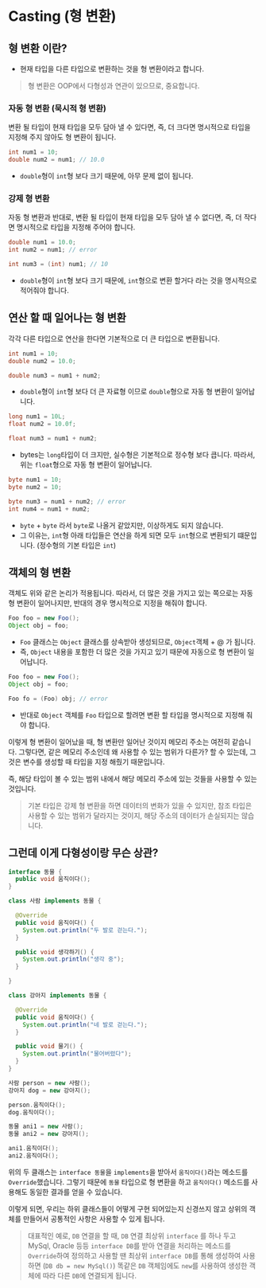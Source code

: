 # Casting (형 변환)

## 형 변환 이란?

- 현재 타입을 다른 타입으로 변환하는 것을 형 변환이라고 합니다.

> 형 변환은 OOP에서 다형성과 연관이 있으므로, 중요합니다.

### 자동 형 변환 (묵시적 형 변환)

변환 될 타입이 현재 타입을 모두 담아 낼 수 있다면,
즉, 더 크다면 명시적으로 타입을 지정해 주지 않아도 형 변환이 됩니다.

```java
int num1 = 10;
double num2 = num1; // 10.0
```

- `double`형이 `int`형 보다 크기 때문에, 아무 문제 없이 됩니다.

### 강제 형 변환

자동 형 변환과 반대로, 변환 될 타입이 현재 타입을 모두 담아 낼 수 없다면,
즉, 더 작다면 명시적으로 타입을 지정해 주어야 합니다.

```java
double num1 = 10.0;
int num2 = num1; // error

int num3 = (int) num1; // 10
```

- `double`형이 `int`형 보다 크기 때문에,
`int`형으로 변환 할거다 라는 것을 명시적으로 적어줘야 합니다.

## 연산 할 때 일어나는 형 변환

각각 다른 타입으로 연산을 한다면 기본적으로 더 큰 타입으로 변환됩니다.

```java
int num1 = 10;
double num2 = 10.0;

double num3 = num1 + num2;
```

- `double`형이 `int`형 보다 더 큰 자료형 이므로 `double`형으로 자동 형 변환이 일어납니다.

```java
long num1 = 10L;
float num2 = 10.0f;

float num3 = num1 + num2;
```

- bytes는 `long`타입이 더 크지만, 실수형은 기본적으로 정수형 보다 큽니다. 따라서, 위는 `float`형으로 자동 형 변환이 일어납니다.

```java
byte num1 = 10;
byte num2 = 10;

byte num3 = num1 + num2; // error
int num4 = num1 + num2;
```

- `byte` + `byte` 라서 `byte`로 나올거 같았지만, 이상하게도 되지 않습니다.
- 그 이유는, `int`형 아래 타입들은 연산을 하게 되면 모두 `int`형으로 변환되기 떄문입니다. (정수형의 기본 타입은 `int`)

## 객체의 형 변환

객체도 위와 같은 논리가 적용됩니다. 따라서, 더 많은 것을 가지고 있는 쪽으로는 자동 형 변환이 일어나지만, 반대의 경우 명시적으로 지정을 해줘야 합니다.

```java
Foo foo = new Foo();
Object obj = foo;
```

- `Foo` 클래스는 `Object` 클래스를 상속받아 생성되므로, `Object`객체 + @ 가 됩니다.
- 즉, `Object` 내용을 포함한 더 많은 것을 가지고 있기 때문에 자동으로 형 변환이 일어납니다.

```java
Foo foo = new Foo();
Object obj = foo;

Foo fo = (Foo) obj; // error
```

- 반대로 `Object` 객체를 `Foo` 타입으로 할려면 변환 할 타입을 명시적으로 지정해 줘야 합니다.

이렇게 형 변환이 일어났을 때, 형 변환만 일어난 것이지 메모리 주소는 여전히 같습니다.
그렇다면, 같은 메모리 주소인데 왜 사용할 수 있는 범위가 다른가? 할 수 있는데,
그것은 변수를 생성할 때 타입을 지정 해줬기 때문입니다.

즉, 해당 타입이 볼 수 있는 범위 내에서 해당 메모리 주소에 있는 것들을 사용할 수 있는 것입니다.

> 기본 타입은 강제 형 변환을 하면 데이터의 변화가 있을 수 있지만, 참조 타입은 사용할 수 있는 범위가 달라지는 것이지, 해당 주소의 데이터가 손실되지는 않습니다.

## 그런데 이게 다형성이랑 무슨 상관?

```java
interface 동물 {
  public void 움직이다();
}

class 사람 implements 동물 {

  @Override
  public void 움직이다() {
    System.out.println("두 발로 걷는다.");
  }

  public void 생각하기() {
    System.out.println("생각 중");
  }

}

class 강아지 implements 동물 {

  @Override
  public void 움직이다() {
    System.out.println("네 발로 걷는다.");
  }

  public void 물기() {
    System.out.println("물어버렸다");
  }
}
```

```java
사람 person = new 사람();
강아지 dog = new 강아지();

person.움직이다();
dog.움직이다();

동물 ani1 = new 사람();
동물 ani2 = new 강아지();

ani1.움직이다();
ani2.움직이다();
```

위의 두 클래스는 `interface 동물`을 `implements`을 받아서 `움직이다()`라는 메소드를 `Override`했습니다.
그렇기 때문에 `동물` 타입으로 형 변환을 하고 `움직이다()` 메소드를 사용해도 동일한 결과를 얻을 수 있습니다.

이렇게 되면, 우리는 하위 클래스들이 어떻게 구현 되어있는지 신경쓰지 않고 상위의 객체를 만들어서 공통적인 사항은 사용할 수 있게 됩니다.

> 대표적인 예로, `DB` 연결을 할 때, `DB` 연결 최상위 `interface` 를 하나 두고 MySql, Oracle 등등 `interface DB`를 받아
> 연결을 처리하는 메소드를 `Override`하여 정의하고 사용할 땐 최상위 `interface DB`를 통해 생성하여 사용하면 (`DB db = new MySql()`)
> 똑같은 `DB` 객체임에도 `new`를 사용하여 생성한 객체에 따라 다른 `DB`에 연결되게 됩니다.